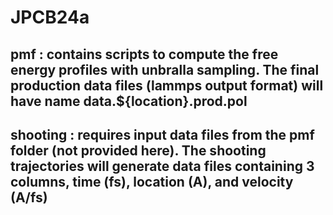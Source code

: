 # JPCB24a

## pmf : contains scripts to compute the free energy profiles with unbralla sampling. The final production data files (lammps output format) will have name data.${location}.prod.pol

## shooting : requires input data files from the pmf folder (not provided here). The shooting trajectories will generate data files containing 3 columns, time (fs), location (A), and velocity (A/fs)
